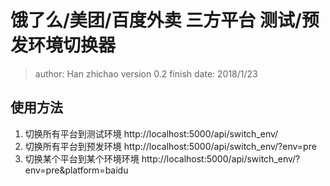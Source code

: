 # 饿了么/美团/百度外卖 三方平台 测试/预发环境切换器

> author: Han zhichao
> version 0.2
> finish date: 2018/1/23

## 使用方法

1. 切换所有平台到测试环境 http://localhost:5000/api/switch_env/
2. 切换所有平台到预发环境 http://localhost:5000/api/switch_env/?env=pre
3. 切换某个平台到某个环境环境  http://localhost:5000/api/switch_env/?env=pre&platform=baidu